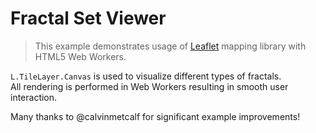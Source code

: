 Fractal Set Viewer
==================

> This example demonstrates usage of [Leaflet](http://leafletjs.com) mapping library with HTML5 Web Workers.

`L.TileLayer.Canvas` is used to visualize different types of fractals.  
All rendering is performed in Web Workers resulting in smooth user interaction.

Many thanks to @calvinmetcalf for significant example improvements!
